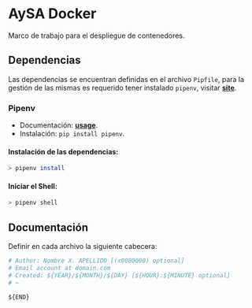 # AySA Docker

Marco de trabajo para el despliegue de contenedores.

## Dependencias

Las dependencias se encuentran definidas en el archivo `Pipfile`, para la gestión de las mismas es requerido tener instalado `pipenv`, visitar [**site**](https://pipenv.readthedocs.io/).

### Pipenv

* Documentación: [**usage**](https://pipenv.readthedocs.io/en/latest/#pipenv-usage).
* Instalación: `pip install pipenv`.

#### Instalación de las dependencias:

```bash
> pipenv install
```

#### Iniciar el Shell:

```bash
> pipenv shell
```

## Documentación

Definir en cada archivo la siguiente cabecera:

```python
# Author: Nombre X. APELLIDO [(x0000000) optional]
# Email account at domain.com
# Created: ${YEAR}/${MONTH}/${DAY} [${HOUR}:${MINUTE} optional]
# ~

${END}
```